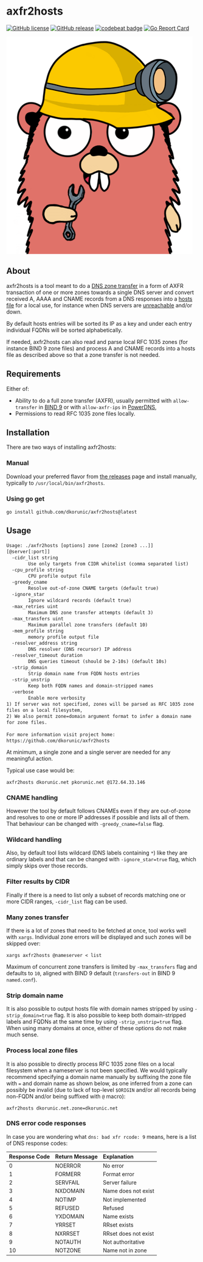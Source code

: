 # axfr2hosts

[![GitHub license](https://img.shields.io/github/license/dkorunic/axfr2hosts)](https://github.com/dkorunic/axfr2hosts/blob/master/LICENSE)
[![GitHub release](https://img.shields.io/github/release/dkorunic/axfr2hosts)](https://github.com/dkorunic/axfr2hosts/releases/latest)
[![codebeat badge](https://codebeat.co/badges/b535ef48-ba10-413e-81f0-dcb5a17e01c4)](https://codebeat.co/projects/github-com-dkorunic-axfr2hosts-main)
[![Go Report Card](https://goreportcard.com/badge/github.com/dkorunic/axfr2hosts)](https://goreportcard.com/report/github.com/dkorunic/axfr2hosts)

![](gopher.png)

## About

axfr2hosts is a tool meant to do a [DNS zone transfer](https://en.wikipedia.org/wiki/DNS_zone_transfer) in a form of AXFR transaction of one or more zones towards a single DNS server and convert received A, AAAA and CNAME records from a DNS responses into a [hosts file](<https://en.wikipedia.org/wiki/Hosts_(file)>) for a local use, for instance when DNS servers are [unreachable](https://blog.cloudflare.com/october-2021-facebook-outage/) and/or down.

By default hosts entries will be sorted its IP as a key and under each entry individual FQDNs will be sorted alphabetically.

If needed, axfr2hosts can also read and parse local RFC 1035 zones (for instance BIND 9 zone files) and process A and CNAME records into a hosts file as described above so that a zone transfer is not needed.

## Requirements

Either of:

- Ability to do a full zone transfer (AXFR), usually permitted with `allow-transfer` in [BIND 9](https://www.isc.org/bind/) or with `allow-axfr-ips` in [PowerDNS](https://www.powerdns.com/),
- Permissions to read RFC 1035 zone files locally.

## Installation

There are two ways of installing axfr2hosts:

### Manual

Download your preferred flavor from [the releases](https://github.com/dkorunic/axfr2hosts/releases) page and install manually, typically to `/usr/local/bin/axfr2hosts`.

### Using go get

```shell
go install github.com/dkorunic/axfr2hosts@latest
```

## Usage

```shell
Usage: ./axfr2hosts [options] zone [zone2 [zone3 ...]] [@server[:port]]
  -cidr_list string
    	Use only targets from CIDR whitelist (comma separated list)
  -cpu_profile string
    	CPU profile output file
  -greedy_cname
    	Resolve out-of-zone CNAME targets (default true)
  -ignore_star
    	Ignore wildcard records (default true)
  -max_retries uint
    	Maximum DNS zone transfer attempts (default 3)
  -max_transfers uint
    	Maximum parallel zone transfers (default 10)
  -mem_profile string
    	memory profile output file
  -resolver_address string
    	DNS resolver (DNS recursor) IP address
  -resolver_timeout duration
    	DNS queries timeout (should be 2-10s) (default 10s)
  -strip_domain
    	Strip domain name from FQDN hosts entries
  -strip_unstrip
    	Keep both FQDN names and domain-stripped names
  -verbose
    	Enable more verbosity
1) If server was not specified, zones will be parsed as RFC 1035 zone files on a local filesystem,
2) We also permit zone=domain argument format to infer a domain name for zone files.

For more information visit project home: https://github.com/dkorunic/axfr2hosts
```

At minimum, a single zone and a single server are needed for any meaningful action.

Typical use case would be:

```shell
axfr2hosts dkorunic.net pkorunic.net @172.64.33.146
```

### CNAME handling

However the tool by default follows CNAMEs even if they are out-of-zone and resolves to one or more IP addresses if possible and lists all of them. That behaviour can be changed with `-greedy_cname=false` flag.

### Wildcard handling

Also, by default tool lists wildcard (DNS labels containing `*`) like they are ordinary labels and that can be changed with `-ignore_star=true` flag, which simply skips over those records.

### Filter results by CIDR

Finally if there is a need to list only a subset of records matching one or more CIDR ranges, `-cidr_list` flag can be used.

### Many zones transfer

If there is a lot of zones that need to be fetched at once, tool works well with `xargs`. Individual zone errors will be displayed and such zones will be skipped over:

```shell
xargs axfr2hosts @nameserver < list
```

Maximum of concurrent zone transfers is limited by `-max_transfers` flag and defaults to `10`, aligned with BIND 9 default (`transfers-out` in BIND 9 `named.conf`).

### Strip domain name

It is also possible to output hosts file with domain names stripped by using `-strip_domain=true` flag. It is also possible to keep both domain-stripped labels and FQDNs at the same time by using `-strip_unstrip=true` flag. When using many domains at once, either of these options do not make much sense.

### Process local zone files

It is also possible to directly process RFC 1035 zone files on a local filesystem when a nameserver is not been specified. We would typically recommend specifying a domain name manually by suffixing the zone file with `=` and domain name as shown below, as one inferred from a zone can possibly be invalid (due to lack of top-level `$ORIGIN` and/or all records being non-FQDN and/or being suffixed with `@` macro):

```shell
axfr2hosts dkorunic.net.zone=dkorunic.net
```

### DNS error code responses

In case you are wondering what `dns: bad xfr rcode: 9` means, here is a list of DNS response codes:

| Response Code | Return Message | Explanation          |
| :------------ | :------------- | :------------------- |
| 0             | NOERROR        | No error             |
| 1             | FORMERR        | Format error         |
| 2             | SERVFAIL       | Server failure       |
| 3             | NXDOMAIN       | Name does not exist  |
| 4             | NOTIMP         | Not implemented      |
| 5             | REFUSED        | Refused              |
| 6             | YXDOMAIN       | Name exists          |
| 7             | YRRSET         | RRset exists         |
| 8             | NXRRSET        | RRset does not exist |
| 9             | NOTAUTH        | Not authoritative    |
| 10            | NOTZONE        | Name not in zone     |
